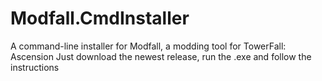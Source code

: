 # Modfall.CmdInstaller
A command-line installer for Modfall, a modding tool for TowerFall: Ascension
Just download the newest release, run the .exe and follow the instructions
